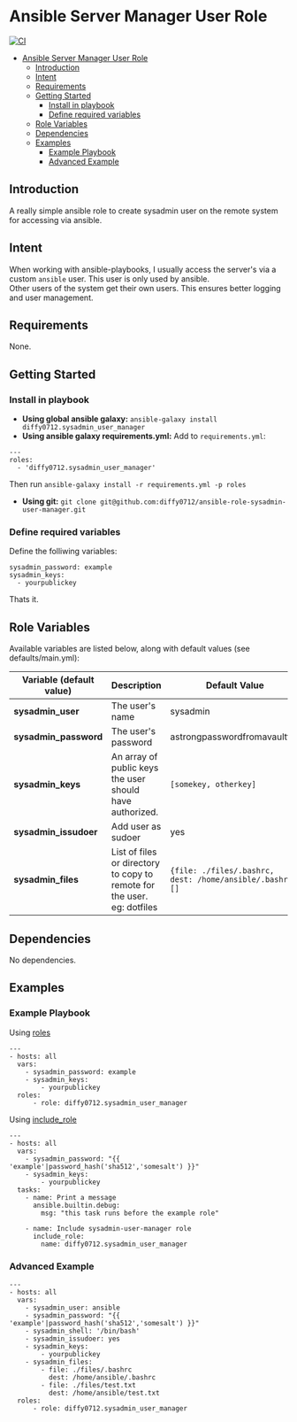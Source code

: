 # Ansible Server Manager User Role
[![CI](https://github.com/diffy0712/ansible-role-sysadmin-user-manager/workflows/CI/badge.svg?event=push)](https://github.com/diffy0712/ansible-role-sysadmin-user-manager/actions?query=workflow%3ACI)

- [Ansible Server Manager User Role](#ansible-server-manager-user-role)
  - [Introduction](#introduction)
  - [Intent](#intent)
  - [Requirements](#requirements)
  - [Getting Started](#getting-started)
    - [Install in playbook](#install-in-playbook)
    - [Define required variables](#define-required-variables)
  - [Role Variables](#role-variables)
  - [Dependencies](#dependencies)
  - [Examples](#examples)
    - [Example Playbook](#example-playbook)
    - [Advanced Example](#advanced-example)

## Introduction
A really simple ansible role to create sysadmin user on the remote system for accessing via ansible.

## Intent
When working with ansible-playbooks, I usually access the server's via a custom `ansible` user. This user is only used by ansible.   
Other users of the system get their own users. This ensures better logging and user management.

## Requirements

None.

## Getting Started

### Install in playbook
 - __Using global ansible galaxy:__
`ansible-galaxy install diffy0712.sysadmin_user_manager`
 - __Using ansible galaxy requirements.yml:__
Add to `requirements.yml`:  
```
---
roles:
  - 'diffy0712.sysadmin_user_manager'
```
Then run `ansible-galaxy install -r requirements.yml -p roles`  
 - __Using git:__
`git clone git@github.com:diffy0712/ansible-role-sysadmin-user-manager.git`

### Define required variables

Define the folliwing variables:
```
sysadmin_password: example
sysadmin_keys: 
  - yourpublickey
```

Thats it. 

## Role Variables

Available variables are listed below, along with default values (see defaults/main.yml):

| Variable (default value)      | Description | Default Value |
| ----------- | ----------- | ----------- |
| __sysadmin_user__      | The user's name       | sysadmin |
| __sysadmin_password__      | The user's password       |  astrongpasswordfromavaultfile |
| __sysadmin_keys__      | An array of public keys the user should have authorized.       | ```[somekey, otherkey]``` |
| __sysadmin_issudoer__      | Add user as sudoer      | yes |
| __sysadmin_files__      | List of files or directory to copy to remote for the user. eg: dotfiles      | ```{file: ./files/.bashrc, dest: /home/ansible/.bashrc}[]``` |

## Dependencies

No dependencies.

## Examples
### Example Playbook

Using [roles](https://docs.ansible.com/ansible/latest/user_guide/playbooks_reuse_roles.html#using-roles)
```
---
- hosts: all
  vars:
    - sysadmin_password: example
    - sysadmin_keys: 
        - yourpublickey
  roles:
      - role: diffy0712.sysadmin_user_manager
```

Using [include_role](https://docs.ansible.com/ansible/latest/user_guide/playbooks_reuse_roles.html#including-roles-dynamic-reuse)
```
---
- hosts: all
  vars:
    - sysadmin_password: "{{ 'example'|password_hash('sha512','somesalt') }}"
    - sysadmin_keys: 
        - yourpublickey
  tasks:
    - name: Print a message
      ansible.builtin.debug:
        msg: "this task runs before the example role"

    - name: Include sysadmin-user-manager role
      include_role:
        name: diffy0712.sysadmin_user_manager

```

### Advanced Example

```
---
- hosts: all
  vars:
    - sysadmin_user: ansible
    - sysadmin_password: "{{ 'example'|password_hash('sha512','somesalt') }}"
    - sysadmin_shell: '/bin/bash'
    - sysadmin_issudoer: yes
    - sysadmin_keys: 
        - yourpublickey
    - sysadmin_files:
        - file: ./files/.bashrc
          dest: /home/ansible/.bashrc
        - file: ./files/test.txt
          dest: /home/ansible/test.txt
  roles:
      - role: diffy0712.sysadmin_user_manager
```